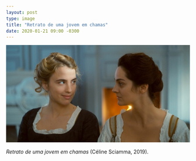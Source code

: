```yaml
---
layout: post
type: image
title: "Retrato de uma jovem em chamas"
date: 2020-01-21 09:00 -0300
---
```

![Quadro do filme Retrato de uma jovem em chamas.](/assets/2020/retrato-de-uma-jovem-em-chamas.jpg)

_Retrato de uma jovem em chamas_ (Céline Sciamma, 2019).
